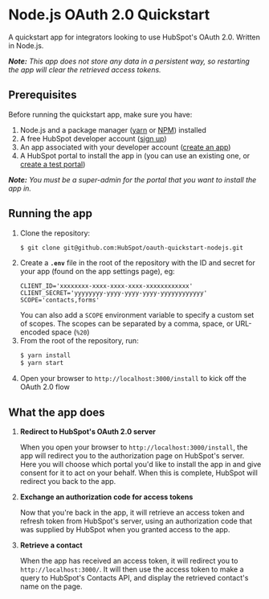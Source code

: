 # Node.js OAuth 2.0 Quickstart

A quickstart app for integrators looking to use HubSpot's OAuth 2.0. Written in Node.js.

_**Note:** This app does not store any data in a persistent way, so restarting the app will clear the retrieved access tokens._

## Prerequisites

Before running the quickstart app, make sure you have:

1. Node.js and a package manager ([yarn](https://yarnpkg.com/en/docs/install) or [NPM](https://www.npmjs.com/get-npm)) installed
2. A free HubSpot developer account ([sign up](https://app.hubspot.com/signup/developers))
3. An app associated with your developer account ([create an app](https://developers.hubspot.com/docs/faq/how-do-i-create-an-app-in-hubspot))
4. A HubSpot portal to install the app in (you can use an existing one, or [create a test portal](https://developers.hubspot.com/docs/faq/how-do-i-create-a-test-portal))

_**Note:** You must be a super-admin for the portal that you want to install the app in._

## Running the app

1. Clone the repository:
   ```bash
   $ git clone git@github.com:HubSpot/oauth-quickstart-nodejs.git
   ```
2. Create a **`.env`** file in the root of the repository with the ID and secret for your app (found on the app settings page), eg:
   ```
   CLIENT_ID='xxxxxxxx-xxxx-xxxx-xxxx-xxxxxxxxxxxx'
   CLIENT_SECRET='yyyyyyyy-yyyy-yyyy-yyyy-yyyyyyyyyyyy'
   SCOPE='contacts,forms'
   ```
   You can also add a `SCOPE` environment variable to specify a custom set of scopes. The scopes can be separated by a comma, space, or URL-encoded space (`%20`)
3. From the root of the repository, run:
   ```bash
   $ yarn install
   $ yarn start
   ```
4. Open your browser to `http://localhost:3000/install` to kick off the OAuth 2.0 flow

## What the app does

1. **Redirect to HubSpot's OAuth 2.0 server**

   When you open your browser to `http://localhost:3000/install`, the app will redirect you to the authorization page on
   HubSpot's server. Here you will choose which portal you'd like to install the app in and give consent for it to act
   on your behalf. When this is complete, HubSpot will redirect you back to the app.

2. **Exchange an authorization code for access tokens**

   Now that you're back in the app, it will retrieve an access token and refresh token from HubSpot's server, using an
   authorization code that was supplied by HubSpot when you granted access to the app.

3. **Retrieve a contact**

   When the app has received an access token, it will redirect you to `http://localhost:3000/`. It will then use the access token to
   make a query to HubSpot's Contacts API, and display the retrieved contact's name on the page.
